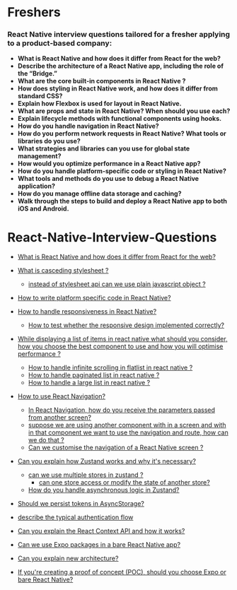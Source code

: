 # Freshers

### React Native interview questions tailored for a fresher applying to a product‑based company:

- **What is React Native and how does it differ from React for the web?**
- **Describe the architecture of a React Native app, including the role of the “Bridge.”**  
- **What are the core built‑in components in React Native ?**  
- **How does styling in React Native work, and how does it differ from standard CSS?**  
- **Explain how Flexbox is used for layout in React Native.**  
- **What are props and state in React Native? When should you use each?**  
- **Explain lifecycle methods with functional components using hooks.**  
- **How do you handle navigation in React Native?**  
- **How do you perform network requests in React Native? What tools or libraries do you use?**  
- **What strategies and libraries can you use for global state management?**  
- **How would you optimize performance in a React Native app?**   
- **How do you handle platform‑specific code or styling in React Native?**  
- **What tools and methods do you use to debug a React Native application?**  
- **How do you manage offline data storage and caching?**  
- **Walk through the steps to build and deploy a React Native app to both iOS and Android.**  


# React-Native-Interview-Questions

- [What is React Native and how does it differ from React for the web?](https://github.com/subraatakumar/React-Native-Interview-Questions/blob/main/answers/react_native_vs_react.md)
- [What is casceding stylesheet ?](https://github.com/subraatakumar/React-Native-Interview-Questions/blob/main/answers/casceding_style_sheet.md)
  - [instead of stylesheet api can we use plain javascript object ? ](https://github.com/subraatakumar/React-Native-Interview-Questions/blob/main/answers/stylesheet_vs_js_object.md)
- [How to write platform specific code in React Native?](https://github.com/subraatakumar/React-Native-Interview-Questions/blob/main/answers/platform_specific.md)
- [How to handle responsiveness in React Native?](https://github.com/subraatakumar/React-Native-Interview-Questions/blob/main/answers/responsive_design.md)
  - [How to test whether the responsive design implemented correctly?](https://github.com/subraatakumar/React-Native-Interview-Questions/blob/main/answers/test_responsiveness.md)
- [While displaying a list of items in react native what should you consider, how you choose the best component to use and how you will optimise performance ?](https://github.com/subraatakumar/React-Native-Interview-Questions/blob/main/answers/flatlist.md)
  - [How to handle infinite scrolling in flatlist in react native ?](https://github.com/subraatakumar/React-Native-Interview-Questions/blob/main/answers/flatlist.md#3)
  - [How to handle paginated list in react native ?](https://github.com/subraatakumar/React-Native-Interview-Questions/blob/main/answers/flatlist.md#3)
  - [How to handle a large list in react native ?](https://github.com/subraatakumar/React-Native-Interview-Questions/blob/main/answers/flatlist.md#3)

- [How to use React Navigation?](https://github.com/subraatakumar/React-Native-Interview-Questions/blob/main/answers/react_navigation.md)
  - [In React Navigation, how do you receive the parameters passed from another screen?](https://github.com/subraatakumar/React-Native-Interview-Questions/blob/main/answers/react_navigation.md#2)
  - [suppose we are using another component with in a screen and with in that component we want to use the navigation and route, how can we do that ?](https://github.com/subraatakumar/React-Native-Interview-Questions/blob/main/answers/react_navigation.md#3)
  - [Can we customise the navigation of a React Native screen ?](https://github.com/subraatakumar/React-Native-Interview-Questions/blob/main/answers/react_navigation.md#4)
- [Can you explain how Zustand works and why it's necessary?](https://github.com/subraatakumar/React-Native-Interview-Questions/blob/main/answers/zustand.md)
  - [can we use multiple stores in zustand ?](https://github.com/subraatakumar/React-Native-Interview-Questions/blob/main/answers/zustand_multiple_stores.md)
    - [can one store access or modify the state of another store?](https://github.com/subraatakumar/React-Native-Interview-Questions/blob/main/answers/update_another_store.md)
  - [How do you handle asynchronous logic in Zustand?](https://github.com/subraatakumar/React-Native-Interview-Questions/blob/main/answers/async_logic_zustand.md)
- [Should we persist tokens in AsyncStorage?](https://github.com/subraatakumar/React-Native-Interview-Questions/blob/main/answers/zustand_persist.md#2)
- [describe the typical authentication flow](https://github.com/subraatakumar/React-Native-Interview-Questions/blob/main/answers/zustand_persist.md#3)
- [Can you explain the React Context API and how it works?](https://github.com/subraatakumar/React-Native-Interview-Questions/blob/main/answers/context_api.md)
- [Can we use Expo packages in a bare React Native app?](https://github.com/subraatakumar/React-Native-Interview-Questions/blob/main/answers/expo_bare_react_native_app.md)
- [Can you explain new architecture?](https://github.com/subraatakumar/React-Native-Interview-Questions/blob/main/answers/new_architecture.md)
- [If you're creating a proof of concept (POC), should you choose Expo or bare React Native?](https://github.com/subraatakumar/React-Native-Interview-Questions/blob/main/answers/poc_stack.md)

